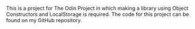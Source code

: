 This is a project for The Odin Project in which making a library using Object Constructors and LocalStorage is required. The code for this project can be found on my GitHub repository.